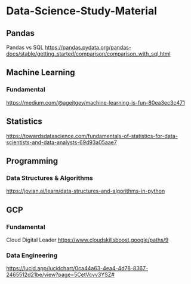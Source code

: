 # Data-Science-Study-Material

## Pandas
Pandas vs SQL
https://pandas.pydata.org/pandas-docs/stable/getting_started/comparison/comparison_with_sql.html

## Machine Learning
### Fundamental
https://medium.com/@ageitgey/machine-learning-is-fun-80ea3ec3c471

## Statistics
https://towardsdatascience.com/fundamentals-of-statistics-for-data-scientists-and-data-analysts-69d93a05aae7

## Programming
### Data Structures & Algorithms
https://jovian.ai/learn/data-structures-and-algorithms-in-python

## GCP
### Fundamental
Cloud Digital Leader
https://www.cloudskillsboost.google/paths/9

### Data Engineering
https://lucid.app/lucidchart/0ca44a63-4ea4-4d78-8367-2465512d21be/view?page=5CetVcvv3YSZ#

